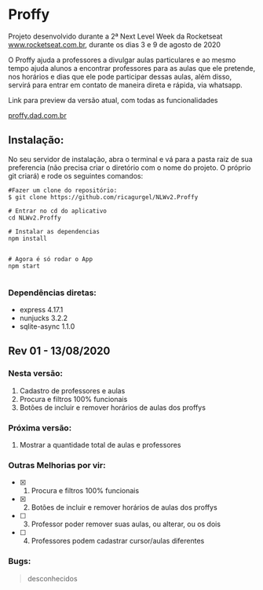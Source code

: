 # Proffy

Projeto desenvolvido durante a 2ª Next Level Week da Rocketseat www.rocketseat.com.br, durante os dias 3 e 9 de agosto de 2020

O Proffy ajuda a professores a divulgar aulas particulares e ao mesmo tempo ajuda alunos a encontrar professores para as aulas que ele pretende, nos horários e dias que ele pode participar dessas aulas, além disso, servirá para entrar em contato de maneira direta e rápida, via whatsapp.

Link para preview da versão atual, com todas as funcionalidades 


[proffy.dad.com.br](http://proffy.dad.com.br)


## Instalação:

No seu servidor de instalação, abra o terminal e vá para a pasta raiz de sua preferencia (não precisa criar o diretório com o nome do projeto. O próprio git criará) e rode os seguintes comandos:

```
#Fazer um clone do repositório:
$ git clone https://github.com/ricagurgel/NLWv2.Proffy

# Entrar no cd do aplicativo
cd NLWv2.Proffy

# Instalar as dependencias
npm install


# Agora é só rodar o App
npm start


```


### Dependências diretas:
* express 4.17.1
* nunjucks 3.2.2
* sqlite-async 1.1.0

## Rev 01 - 13/08/2020
### Nesta versão:
1. Cadastro de professores e aulas
2. Procura e filtros 100% funcionais
3. Botões de incluir e remover horários de aulas dos proffys

### Próxima versão:
1. Mostrar a quantidade total de aulas e professores

### Outras Melhorias por vir:
- [x] 1. Procura e filtros 100% funcionais
- [x] 2. Botões de incluir e remover horários de aulas dos proffys
- [ ] 3. Professor poder remover suas aulas, ou alterar, ou os dois
- [ ] 4. Professores podem cadastrar cursor/aulas diferentes



### Bugs:
>desconhecidos
